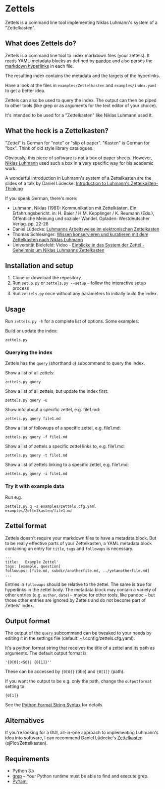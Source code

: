 # Zettels
Zettels is a command line tool implementing Niklas Luhmann's system of a 
"Zettelkasten".



## What does Zettels do?

Zettels is a command line tool to index markdown files (your 
zettels). It reads YAML-metadata blocks as defined by [pandoc](http://pandoc.org/MANUAL.html#extension-yaml_metadata_block) and also
parses the 
[markdown hyperlinks](https://daringfireball.net/projects/markdown/syntax#link)
in each file.
    
The resulting index contains the metadata and the targets of the hyperlinks.

Have a look at the files in `examples/Zettelkasten` and `examples/index.yaml` 
to get a better idea.

Zettels can also be used to query the index. The output can then be piped
to other tools (like grep or as arguments for the text editor of your choice).

It's intended to be used for a "Zettelkasten" like Niklas Luhmann used it.

## What the heck is a Zettelkasten?

"Zettel" is German for "note" or "slip of paper". "Kasten" is German for "box".
Think of old style library catalogues.

Obviously, this piece of software is not a box of paper sheets. However, 
[Niklas Luhmann](https://en.wikipedia.org/wiki/Niklas_Luhmann) used such a
box in a very specific way for his academic work. 

A wonderful introduction in Luhmann's system of a Zettelkasten are the slides
of a talk by Daniel Lüdecke: [Introduction to Luhmann's Zettelkasten-Thinking](https://strengejacke.wordpress.com/2015/10/07/introduction-to-luhmanns-zettelkasten-thinking-and-its-technical-implementation/)

If you speak German, there's more:

- Luhmann, Niklas (1981): Kommunikation mit Zettelkästen. Ein Erfahrungsbericht. 
in: H. Baier / H.M. Kepplinger / K. Reumann (Eds.), Öffentliche Meinung und sozialer
Wandel. Opladen: Westdeutscher Verlag. pp. 22-28
- Daniel Lüdecke: [Luhmanns Arbeitsweise im elektronischen Zettelkasten](https://strengejacke.wordpress.com/2015/09/08/luhmanns-arbeitsweise-im-elektronischen-zettelkasten/)
- Thomas Schlesinger: [Wissen konservieren und kuratieren mit dem Zettelkasten nach Niklas Luhmann](http://www.schlesisblog.de/2016/09/wissen-konservieren-und-kuratieren-mit.html)
- Universität Bielefeld: Video - [Einblicke in das System der Zettel - Geheimnis um Niklas Luhmanns Zettelkasten](https://youtu.be/4veq2i3teVk)

## Installation and setup

1. Clone or download the repository. 
2. Run `setup.py` or `zettels.py --setup` – follow the interactive setup process
3. Run `zettels.py` once without any parameters to initially build the index.

## Usage

Run `zettels.py -h` for a complete list of options. Some examples:

Build or update the index:
```
zettels.py
```

### Querying the index

Zettels has the `query` (shorthand `q`) subcommand to query the index.

Show a list of all zettels:
```
zettels.py query
```
Show a list of all zettels, but update the index first:
```
zettels.py query -u
```
Show info about a specific zettel, e.g. file1.md:
```
zettels.py query file1.md
```
Show a list of followups of a specific zettel, e.g. file1.md:
```
zettels.py query -f file1.md
```
Show a list of zettels a specific zettel links to, e.g. file1.md:
```
zettels.py query -t file1.md
```
Show a list of zettels linking to a specific zettel, e.g. file1.md:
```
zettels.py query -i file1.md
```

### Try it with example data
Run e.g.
```
zettels.py q -s examples/zettels.cfg.yaml examples/Zettelkasten/file1.md
```

## Zettel format

Zettels doesn't require your markdown files to have a metadata block. But to 
be really effective parts of your Zettelkasten, a YAML metadata block 
containing an entry for `title`, `tags` and `followups` is necessary.

```{.yaml}
---
title:  'Example Zettel'
tags: [example, question]
followups: [file.md, subdir/anotherfile.md, ../yetanotherfile.md]
...
```

Entries in `followups` should be relative to the zettel. The same is true for
hyperlinks in the zettel body.
The metadata block may contain a variety of other entries (e.g. `author`, 
`date`) – maybe for other tools, like pandoc – but those other entries are 
ignored by Zettels and do not become part of Zettels' index.

## Output format
The output of the `query` subcommand can be tweaked to your needs by editing 
it in the settings file (default: ~/.config/zettels.cfg.yaml).

It's a python format string that receives the title of a zettel and its path 
as arguments. 
The default output format is:
```
'{0[0]:<50}| {0[1]}''
```

These can be accessed by `{0[0]}` (title) and `{0[1]}` (path).

If you want the output to be e.g. only the path, change the `outputformat` 
setting to
```
{0[1]}
```

See the 
[Python Format String Syntax](https://docs.python.org/3.6/library/string.html#format-string-syntax) 
for details.

## Alternatives

If you're looking for a GUI, all-in-one approach to implementing Luhmann's idea
into software, I can recommend Daniel Lüdecke's [Zettelkasten](http://zettelkasten.danielluedecke.de/) (sjPlot/Zettelkasten).

## Requirements

- Python 3.x
- [grep](https://www.gnu.org/software/grep/) – Your Python runtime must be
able to find and execute grep.
- [PyYaml](http://pyyaml.org/)
